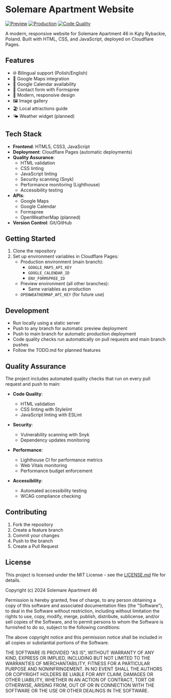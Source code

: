 # Solemare Apartment Website

[![Preview](https://img.shields.io/badge/preview-solemare--apartment--preview.pages.dev-blue)](https://preview.solemare-apartment.pages.dev)
[![Production](https://img.shields.io/badge/production-solemare--apartment.pages.dev-green)](https://solemare-apartment.pages.dev)
[![Code Quality](https://github.com/mrsiejas/solemare-apartment/actions/workflows/main.yml/badge.svg)](https://github.com/mrsiejas/solemare-apartment/actions/workflows/main.yml)

A modern, responsive website for Solemare Apartment 46 in Kąty Rybackie, Poland. Built with HTML, CSS, and JavaScript, deployed on Cloudflare Pages.

## Features

- 🌐 Bilingual support (Polish/English)
- 📍 Google Maps integration
- 📅 Google Calendar availability
- 📝 Contact form with Formspree
- 🎨 Modern, responsive design
- 🖼️ Image gallery
- 🏖️ Local attractions guide
- 🌤️ Weather widget (planned)

## Tech Stack

- **Frontend**: HTML5, CSS3, JavaScript
- **Deployment**: Cloudflare Pages (automatic deployments)
- **Quality Assurance**:
  - HTML validation
  - CSS linting
  - JavaScript linting
  - Security scanning (Snyk)
  - Performance monitoring (Lighthouse)
  - Accessibility testing
- **APIs**: 
  - Google Maps
  - Google Calendar
  - Formspree
  - OpenWeatherMap (planned)
- **Version Control**: Git/GitHub

## Getting Started

1. Clone the repository
2. Set up environment variables in Cloudflare Pages:
   - Production environment (main branch):
     - `GOOGLE_MAPS_API_KEY`
     - `GOOGLE_CALENDAR_ID`
     - `ENV_FORMSPREE_ID`
   - Preview environment (all other branches):
     - Same variables as production
   - `OPENWEATHERMAP_API_KEY` (for future use)

## Development

- Run locally using a static server
- Push to any branch for automatic preview deployment
- Push to main branch for automatic production deployment
- Code quality checks run automatically on pull requests and main branch pushes
- Follow the TODO.md for planned features

## Quality Assurance

The project includes automated quality checks that run on every pull request and push to main:

- **Code Quality**:
  - HTML validation
  - CSS linting with Stylelint
  - JavaScript linting with ESLint

- **Security**:
  - Vulnerability scanning with Snyk
  - Dependency updates monitoring

- **Performance**:
  - Lighthouse CI for performance metrics
  - Web Vitals monitoring
  - Performance budget enforcement

- **Accessibility**:
  - Automated accessibility testing
  - WCAG compliance checking

## Contributing

1. Fork the repository
2. Create a feature branch
3. Commit your changes
4. Push to the branch
5. Create a Pull Request

## License

This project is licensed under the MIT License - see the [LICENSE.md](LICENSE.md) file for details.

Copyright (c) 2024 Solemare Apartment 46

Permission is hereby granted, free of charge, to any person obtaining a copy
of this software and associated documentation files (the "Software"), to deal
in the Software without restriction, including without limitation the rights
to use, copy, modify, merge, publish, distribute, sublicense, and/or sell
copies of the Software, and to permit persons to whom the Software is
furnished to do so, subject to the following conditions:

The above copyright notice and this permission notice shall be included in all
copies or substantial portions of the Software.

THE SOFTWARE IS PROVIDED "AS IS", WITHOUT WARRANTY OF ANY KIND, EXPRESS OR
IMPLIED, INCLUDING BUT NOT LIMITED TO THE WARRANTIES OF MERCHANTABILITY,
FITNESS FOR A PARTICULAR PURPOSE AND NONINFRINGEMENT. IN NO EVENT SHALL THE
AUTHORS OR COPYRIGHT HOLDERS BE LIABLE FOR ANY CLAIM, DAMAGES OR OTHER
LIABILITY, WHETHER IN AN ACTION OF CONTRACT, TORT OR OTHERWISE, ARISING FROM,
OUT OF OR IN CONNECTION WITH THE SOFTWARE OR THE USE OR OTHER DEALINGS IN THE
SOFTWARE. 